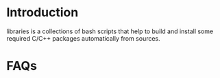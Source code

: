 # Introduction #

libraries is a collections of bash scripts that help to build and install some required C/C++ packages automatically from sources.

# FAQs #
